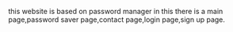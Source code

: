 this website is based on password manager in this there is a main page,password saver page,contact page,login page,sign up page.
